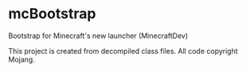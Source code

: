 mcBootstrap
===========

Bootstrap for Minecraft's new launcher (MinecraftDev)

This project is created from decompiled class files.  All code copyright Mojang.
